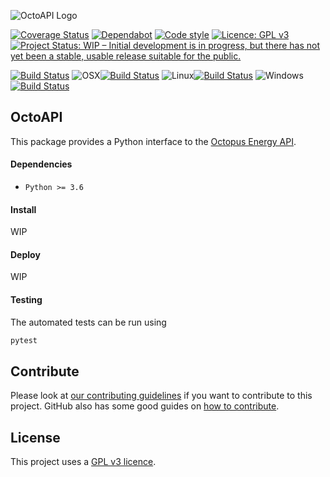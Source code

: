![OctoAPI Logo](docs/_static/logo.png)

[![Coverage Status](https://coveralls.io/repos/github/jemrobinson/octoapi/badge.svg?branch=main)](https://coveralls.io/github/jemrobinson/octoapi?branch=main)
[![Dependabot](https://flat.badgen.net/dependabot/jemrobinson/octoapi?icon=dependabot)](https://dependabot.com/)
[![Code style](https://img.shields.io/badge/code%20style-black-000000.svg)](https://github.com/psf/black)
[![Licence: GPL v3](https://img.shields.io/badge/License-GPLv3-blue.svg)](https://www.gnu.org/licenses/gpl-3.0)
[![Project Status: WIP – Initial development is in progress, but there has not yet been a stable, usable release suitable for the public.](https://www.repostatus.org/badges/latest/wip.svg)](https://www.repostatus.org/#wip)

[![Build Status](https://travis-ci.com/jemrobinson/octoapi.svg?branch=main)](https://travis-ci.com/jemrobinson/octoapi)
![OSX](https://img.shields.io/badge/-555?&logo=apple&logoColor=white)[![Build Status](https://badges.formidable.com/travis.com/jemrobinson/octoapi?branch=main&env=OSBADGE=osx&label=%20)](https://travis-ci.com/github/jemrobinson/octoapi)
![Linux](https://img.shields.io/badge/-555?&logo=linux&logoColor=white)[![Build Status](https://badges.formidable.com/travis.com/jemrobinson/octoapi?branch=main&env=OSBADGE=linux&label=%20)](https://travis-ci.com/github/jemrobinson/octoapi)
![Windows](https://img.shields.io/badge/-555?&logo=windows&logoColor=white)[![Build Status](https://badges.formidable.com/travis.com/jemrobinson/octoapi?branch=main&env=OSBADGE=windows&label=%20)](https://travis-ci.com/github/jemrobinson/octoapi)

## OctoAPI
This package provides a Python interface to the [Octopus Energy API](https://developer.octopus.energy/docs/api/).

#### Dependencies
- `Python >= 3.6`

#### Install
WIP
<!-- Install with `pip` using

```bash
pip install octoapi
``` -->

#### Deploy
WIP

#### Testing
The automated tests can be run using

```bash
pytest
```

## Contribute
Please look at [our contributing guidelines](CONTRIBUTING.md) if you want to contribute to this project. GitHub also has some good guides on [how to contribute](https://guides.github.com/activities/contributing-to-open-source/#contributing).

## License
This project uses a [GPL v3 licence](LICENSE).

